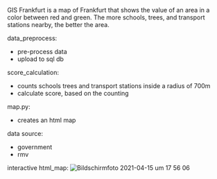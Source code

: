 GIS Frankfurt is a map of Frankfurt that shows the value of an area in a color between red and green. The more schools, trees, and transport stations nearby, the better the area.
 
 
data_preprocess:
  - pre-process data
  - upload to sql db

score_calculation:
   - counts schools trees and transport stations inside a radius of 700m
   - calculate score, based on the counting

map.py:
  - creates an html map

data source: 
   - government 
   - rmv 


interactive html_map:
![Bildschirmfoto 2021-04-15 um 17 56 06](https://user-images.githubusercontent.com/76050281/114900159-e5172a80-9e13-11eb-922e-96428ea02759.png)
